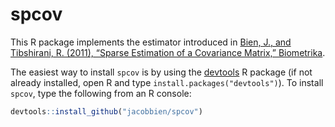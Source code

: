 
<!-- README.md is generated from README.Rmd. Please edit that file -->

# spcov

This R package implements the estimator introduced in [Bien, J., and
Tibshirani, R. (2011), “Sparse Estimation of a Covariance Matrix,”
Biometrika](https://academic.oup.com/biomet/article/98/4/807/234877).

The easiest way to install `spcov` is by using the
[devtools](https://cran.r-project.org/web/packages/devtools/index.html)
R package (if not already installed, open R and type
`install.packages("devtools")`). To install `spcov`, type the following
from an R console:

``` r
devtools::install_github("jacobbien/spcov")
```

